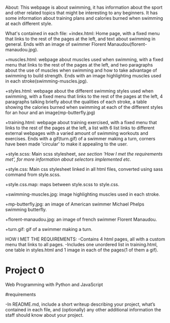 About:
  This webpage is about swimming, it has information about the sport and other related topics that might be interesting to any beginners. It has some information about training plans and calories burned when swimming at each different style.

What's contained in each file:
  +index.html: Home page, with a fixed menu that links to the rest of the pages at the left, and text about swimming in general. Ends with an image of swimmer Florent Manaudou(florent-manaudou.jpg).

  +muscles.html: webpage about muscles used when swimming, with a fixed menu that links to the rest of the pages at the left, and two paragraphs about the use of muscles when swimming and how to take advantage of swimming to build strength. Ends with an image highlighting muscles used in each stroke(swimming-muscles.jpg).

  +styles.html: webpage about the different swimming styles used when swimming, with a fixed menu that links to the rest of the pages at the left, 4 paragraphs talking briefly about the qualities of each stroke, a table showing the calories burned when swimming at each of the different styles for an hour and an image(mp-butterfly.jpg)

  +training.html: webpage about training exercised, with a fixed menu that links to the rest of the pages at the left, a list with 6 list links to different external webpages with a varied amount of swimming workouts and exercises. Ends with a gif(turn.gif) of a swimmer making a turn, corners have been made 'circular' to make it appealing to the user.

  +style.scss: Main scss stylesheet, *see section 'How I met the requirements met', for more information about selectors implemented etc.*

  +style.css: Main css stylesheet linked in all html files, converted using sass command from style.scss.

  +style.css.map: maps between style.scss to style.css.

  +swimming-muscles.jpg: image highlighting muscles used in each stroke.

  +mp-butterfly.jpg: an image of American swimmer Michael Phelps swimming butterfly.

  +florent-manaudou.jpg: an image of french swimmer Florent Manaudou.

  +turn.gif: gif of a swimmer making a turn.

HOW I MET THE REQUIREMENTS:
-Contains 4 html pages, all with a custom menu that links to all pages.
-Includes one unordered list in training.html, one table in styles.html and 1 image in each of the pages(1 of them a gif). 








# Project 0

Web Programming with Python and JavaScript

#requirements


-In README.md, include a short writeup describing your project, what’s contained in each file, and (optionally) any other additional information the staff should know about your project.

